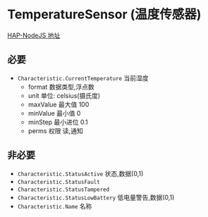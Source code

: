 # TemperatureSensor (温度传感器)

[HAP-NodeJS 地址](https://github.com/KhaosT/HAP-NodeJS/blob/master/lib/gen/HomeKitTypes.js#L421)

必要
---
* `Characteristic.CurrentTemperature` 当前湿度
    * format 数据类型,浮点数
    * unit 单位: celsius(摄氏度)
    * maxValue 最大值 100
    * minValue 最小值 0
    * minStep 最小进位 0.1
    * perms 权限 读,通知


非必要 
---
* `Characteristic.StatusActive`  状态,数据(0,1)
* `Characteristic.StatusFault`
* `Characteristic.StatusTampered`
* `Characteristic.StatusLowBattery` 低电量警告,数据(0,1)
* `Characteristic.Name` 名称